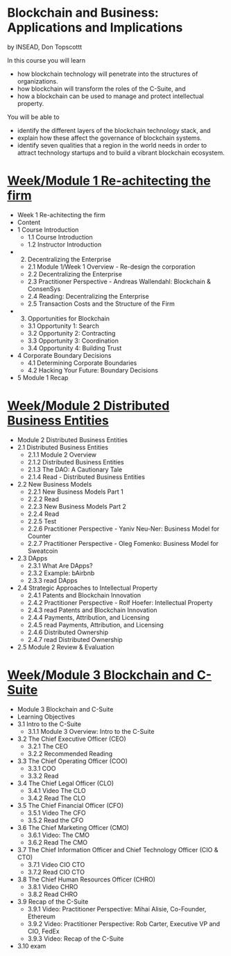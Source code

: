 # Blockchain and Business: Applications and Implications
by INSEAD, Don Topscottt


In this course you will learn 
- how blockchain technology will penetrate into the structures of organizations. 
- how blockchain will transform the roles of the C-Suite, and 
- how a blockchain can be used to manage and protect intellectual property.  
  
You will be able to 
- identify the different layers of the blockchain technology stack, and 
- explain how these affect the governance of blockchain systems.  
- identify seven qualities that a region in the world needs in order to attract technology startups and to build a vibrant blockchain ecosystem.

# [Week/Module 1 Re-achitecting the firm](week1-Re-achitecting-the-firm/module1.md)
- Week 1 Re-achitecting the firm
- Content
- 1 Course Introduction
  - 1.1 Course Introduction
  - 1.2 Instructor Introduction
- 2. Decentralizing the Enterprise
  - 2.1 Module 1/Week 1 Overview - Re-design the corporation
  - 2.2 Decentralizing the Enterprise
  - 2.3 Practitioner Perspective - Andreas Wallendahl: Blockchain & ConsenSys
  - 2.4 Reading: Decentralizing the Enterprise
  - 2.5 Transaction Costs and the Structure of the Firm
- 3. Opportunities for Blockchain
  - 3.1 Opportunity 1: Search
  - 3.2 Opportunity 2: Contracting
  - 3.3 Opportunity 3: Coordination
  - 3.4 Opportunity 4: Building Trust
- 4 Corporate Boundary Decisions
  - 4.1 Determining Corporate Boundaries
  - 4.2 Hacking Your Future: Boundary Decisions
- 5 Module 1 Recap

# [Week/Module 2 Distributed Business Entities](week2-Distributed_business_entites/module2.md)

- Module 2 Distributed Business Entities
- 2.1 Distributed Business Entities
  - 2.1.1 Module 2 Overview
  - 2.1.2 Distributed Business Entities
  - 2.1.3 The DAO: A Cautionary Tale
  - 2.1.4 Read - Distributed Business Entities
- 2.2 New Business Models
  - 2.2.1 New Business Models Part 1
  - 2.2.2 Read
  - 2.2.3 New Business Models Part 2
  - 2.2.4 Read
  - 2.2.5 Test
  - 2.2.6 Practitioner Perspective - Yaniv Neu-Ner: Business Model for Counter
  - 2.2.7 Practitioner Perspective - Oleg Fomenko: Business Model for Sweatcoin
- 2.3 DApps
  - 2.3.1 What Are DApps?
  - 2.3.2 Example: bAirbnb
  - 2.3.3 read DApps
- 2.4 Strategic Approaches to Intellectual Property
  - 2.4.1 Patents and Blockchain Innovation
  - 2.4.2 Practitioner Perspective - Rolf Hoefer: Intellectual Property
  - 2.4.3 read Patents and Blockchain Innovation
  - 2.4.4 Payments, Attribution, and Licensing
  - 2.4.5 read Payments, Attribution, and Licensing
  - 2.4.6 Distributed Ownership
  - 2.4.7 read Distributed Ownership
- 2.5 Module 2 Review & Evaluation

# [Week/Module 3 Blockchain and C-Suite](week3-Blockchain_and_C_Suite/module3.md)

- Module 3 Blockchain and C-Suite
- Learning Objectives
- 3.1 Intro to the C-Suite
  - 3.1.1 Module 3 Overview: Intro to the C-Suite
- 3.2 The Chief Executive Officer (CEO)
  - 3.2.1 The CEO
  - 3.2.2 Recommended Reading
- 3.3 The Chief Operating Officer (COO)
  - 3.3.1 COO
  - 3.3.2 Read
- 3.4 The Chief Legal Officer (CLO)
  - 3.4.1 Video The CLO
  - 3.4.2 Read The CLO
- 3.5 The Chief Financial Officer (CFO)
  - 3.5.1 Video The CFO
  - 3.5.2 Read the CFO
- 3.6 The Chief Marketing Officer (CMO)
  - 3.6.1 Video: The CMO
  - 3.6.2 Read The CMO
- 3.7 The Chief Information Officer and Chief Technology Officer (CIO & CTO)
  - 3.7.1 Video CIO CTO
  - 3.7.2 Read CIO CTO
- 3.8 The Chief Human Resources Officer (CHRO)
  - 3.8.1 Video CHRO
  - 3.8.2 Read CHRO
- 3.9 Recap of the C-Suite
  - 3.9.1 Video: Practitioner Perspective: Mihai Alisie, Co-Founder, Ethereum
  - 3.9.2 Video: Practitioner Perspective: Rob Carter, Executive VP and CIO, FedEx
  - 3.9.3 Video: Recap of the C-Suite
- 3.10 exam